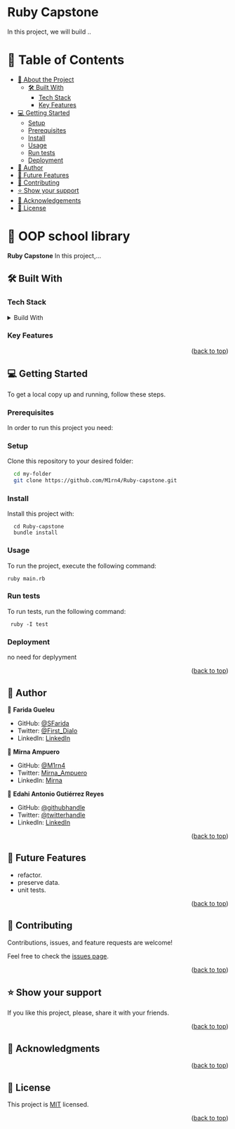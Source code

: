 # Ruby Capstone
In this project, we will build ..
<a name="readme-top"></a>

# 📗 Table of Contents

- [📖 About the Project](#about-project)
  - [🛠 Built With](#built-with)
    - [Tech Stack](#tech-stack)
    - [Key Features](#key-features)
- [💻 Getting Started](#getting-started)
  - [Setup](#setup)
  - [Prerequisites](#prerequisites)
  - [Install](#install)
  - [Usage](#usage)
  - [Run tests](#run-tests)
  - [Deployment](#deployment)
- [👥 Author](#author)
- [🔭 Future Features](#future-features)
- [🤝 Contributing](#contributing)
- [⭐️ Show your support](#support)
- [🙏 Acknowledgements](#acknowledgements)
- [📝 License](#license)

# 📖 OOP school library <a name="about-project"></a>

**Ruby Capstone** In this project,...

## 🛠 Built With <a name="built-with"></a>

### Tech Stack <a name="tech-stack"></a>

<details>
  <summary>Build With</summary>
  <ul>
    <li><a href="">Ruby</a></li>
  </ul>
</details>

### Key Features <a name="key-features"></a>



<p align="right">(<a href="#readme-top">back to top</a>)</p>

## 💻 Getting Started <a name="getting-started"></a>

<!-- > Describe how a new developer could make use of your project. -->

To get a local copy up and running, follow these steps.

### Prerequisites

In order to run this project you need:

### Setup

Clone this repository to your desired folder:

```sh
  cd my-folder
  git clone https://github.com/M1rn4/Ruby-capstone.git
```

### Install

Install this project with:

```
  cd Ruby-capstone
  bundle install
```

### Usage

To run the project, execute the following command:

```
ruby main.rb
```

### Run tests

To run tests, run the following command:

```
 ruby -I test
```
### Deployment
no need for deplyyment 

<p align="right">(<a href="#readme-top">back to top</a>)</p>

## 👥 Author <a name="author"></a>


👤 **Farida Gueleu**

- GitHub: [@SFarida](https://github.com/SFarida)
- Twitter: [@First_Dialo](https://twitter.com/First_Dialo)
- LinkedIn: [LinkedIn](https://linkedin.com/in/farida-gueleu/)



👤 **Mirna Ampuero**

- GitHub: [@M1rn4](https://github.com/M1rn4)
- Twitter: [Mirna_Ampuero](https://twitter.com/_AmpueroMirna)
- LinkedIn: [Mirna](https://www.linkedin.com/in/mirna-ampuero-caro/)


👤 **Edahi Antonio Gutiérrez Reyes**

- GitHub: [@githubhandle](https://github.com/edahigure)
- Twitter: [@twitterhandle](https://twitter.com/edahigure)
- LinkedIn: [LinkedIn](https://www.linkedin.com/in/edahigure/)



<p align="right">(<a href="#readme-top">back to top</a>)</p>

## 🔭 Future Features <a name="future-features"></a>

- refactor.
- preserve data.
- unit tests.



<p align="right">(<a href="#readme-top">back to top</a>)</p>

## 🤝 Contributing <a name="contributing"></a>

Contributions, issues, and feature requests are welcome!

Feel free to check the [issues page](https://github.com/M1rn4/Ruby-capstone/issues).

<p align="right">(<a href="#readme-top">back to top</a>)</p>

## ⭐️ Show your support <a name="support"></a>

If you like this project, please, share it with your friends.

<p align="right">(<a href="#readme-top">back to top</a>)</p>

## 🙏 Acknowledgments <a name="acknowledgements"></a>

<p align="right">(<a href="#readme-top">back to top</a>)</p>

## 📝 License <a name="license"></a>

This project is [MIT](./LICENSE) licensed.

<p align="right">(<a href="#readme-top">back to top</a>)</p>

